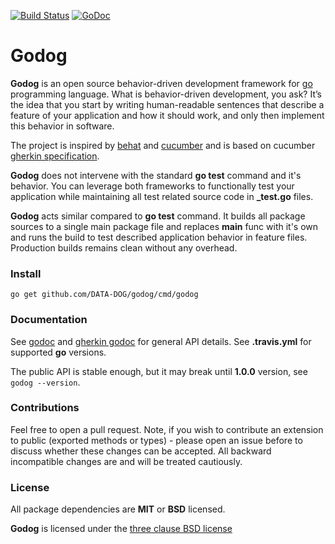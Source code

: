 [![Build Status](https://travis-ci.org/DATA-DOG/godog.svg?branch=master)](https://travis-ci.org/DATA-DOG/godog)
[![GoDoc](https://godoc.org/github.com/DATA-DOG/godog?status.svg)](https://godoc.org/github.com/DATA-DOG/godog)

# Godog

**Godog** is an open source behavior-driven development framework for [go][golang] programming language.
What is behavior-driven development, you ask? It’s the idea that you start by writing human-readable sentences that
describe a feature of your application and how it should work, and only then implement this behavior in software.

The project is inspired by [behat][behat] and [cucumber][cucumber] and is based on cucumber [gherkin specification][gherkin].

**Godog** does not intervene with the standard **go test** command and it's behavior. You can leverage both frameworks
to functionally test your application while maintaining all test related source code in **_test.go** files.

**Godog** acts similar compared to **go test** command. It builds all package sources to a single main package file
and replaces **main** func with it's own and runs the build to test described application behavior in feature files.
Production builds remains clean without any overhead.

### Install

    go get github.com/DATA-DOG/godog/cmd/godog

### Documentation

See [godoc][godoc] and [gherkin godoc][godoc_gherkin] for general API details.
See **.travis.yml** for supported **go** versions.

The public API is stable enough, but it may break until **1.0.0** version, see `godog --version`.

### Contributions

Feel free to open a pull request. Note, if you wish to contribute an extension to public (exported methods or types) -
please open an issue before to discuss whether these changes can be accepted. All backward incompatible changes are
and will be treated cautiously.

### License

All package dependencies are **MIT** or **BSD** licensed.

**Godog** is licensed under the [three clause BSD license][license]

[godoc]: http://godoc.org/github.com/DATA-DOG/godog "Documentation on godoc"
[godoc_gherkin]: http://godoc.org/github.com/DATA-DOG/godog/gherkin "Documentation on godoc for gherkin"
[golang]: https://golang.org/  "GO programming language"
[behat]: http://docs.behat.org/ "Behavior driven development framework for PHP"
[cucumber]: https://cucumber.io/ "Behavior driven development framework for Ruby"
[gherkin]: https://cucumber.io/docs/reference "Gherkin feature file language"
[license]: http://en.wikipedia.org/wiki/BSD_licenses "The three clause BSD license"
